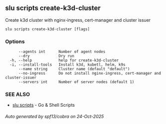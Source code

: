 ## slu scripts create-k3d-cluster

Create k3d cluster with nginx-ingress, cert-manager and cluster issuer

```
slu scripts create-k3d-cluster [flags]
```

### Options

```
      --agents int      Number of agent nodes
      --dry             Dry run
  -h, --help            help for create-k3d-cluster
  -i, --install-tools   Install k3d, kubetl, helm, k9s
      --name string     Cluster name (default "default")
      --no-ingress      Do not install nginx-ingress, cert-manager and cluster-issuer
      --servers int     Number of server nodes (default 1)
```

### SEE ALSO

* [slu scripts](slu_scripts.md)	 - Go & Shell Scripts

###### Auto generated by spf13/cobra on 24-Oct-2025
